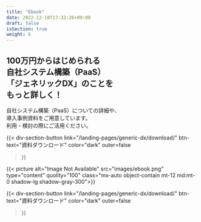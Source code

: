 ```yaml
---
title: "Ebook"
date: 2022-12-10T17:32:26+09:00
draft: false
isSection: true
weight: 6
---
```


<div class="py-10 lg:py-20 px-2 lg:px-0 md:w-11/12 mx-auto flex flex-col md:flex-row gap-x-32 md:gap-x-0 lg:gap-x-16 md:gap-x-16 relative z-10 text-white justify-center">

<div>

<h2 class="text-[24px] md:text-[32px] 3xl:text-[52px] font-bold mb-[60px]">
100万円からはじめられる<br class='hidden lg:block'>
自社システム構築（PaaS）<br class='hidden lg:block'>
「ジェネリックDX」のことを<br class='hidden lg:block'>
もっと詳しく！
</h2>

自社システム構築（PaaS）についての詳細や、  
導入事例資料をご用意しています。  
利用・検討の際にご活用ください。

<div class="hidden md:block">

{{< div-section-button 
    link="/landing-pages/generic-dx/download/"
    btn-text="資料ダウンロード"
    color="dark"
    outer=false
>}}

</div>

</div>

<div class="w-full md:h-[502px] md:w-[335px] lg:w-[364px] 3xl:w-[502px] shrink-0">

{{< picture alt="Image Not Available" src="images/ebook.png" type="content" quolity="100" class="mx-auto object-contain mt-12 md:mt-0 shadow-lg shadow-gray-300">}}

</div>

<div class="md:hidden mt-10">

{{< div-section-button 
    link="/landing-pages/generic-dx/download/"
    btn-text="資料ダウンロード"
    color="dark"
    outer=false
>}}

</div>

</div>

